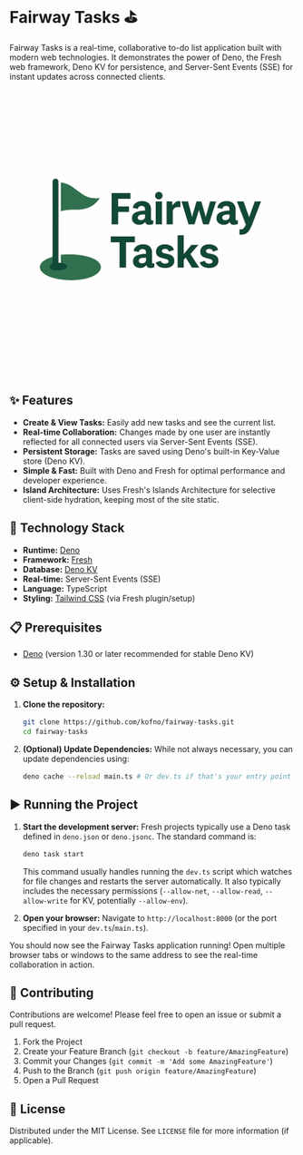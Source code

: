 # Fairway Tasks ⛳

Fairway Tasks is a real-time, collaborative to-do list application built with
modern web technologies. It demonstrates the power of Deno, the Fresh web
framework, Deno KV for persistence, and Server-Sent Events (SSE) for instant
updates across connected clients.

![Fairway Tasks Logo](static/fairway-tasks.png)

<!-- Assuming logo.svg is in the static folder -->

<!-- TODO: Add a screenshot or GIF of the application in action -->
<!-- [Insert Screenshot/GIF Here] -->

## ✨ Features

- **Create & View Tasks:** Easily add new tasks and see the current list.
- **Real-time Collaboration:** Changes made by one user are instantly reflected
  for all connected users via Server-Sent Events (SSE).
- **Persistent Storage:** Tasks are saved using Deno's built-in Key-Value store
  (Deno KV).
- **Simple & Fast:** Built with Deno and Fresh for optimal performance and
  developer experience.
- **Island Architecture:** Uses Fresh's Islands Architecture for selective
  client-side hydration, keeping most of the site static.

## 🚀 Technology Stack

- **Runtime:** [Deno](https://deno.land/)
- **Framework:** [Fresh](https://fresh.deno.dev/)
- **Database:** [Deno KV](https://deno.land/manual@v1.37.1/runtime/kv)
- **Real-time:** Server-Sent Events (SSE)
- **Language:** TypeScript
- **Styling:** [Tailwind CSS](https://tailwindcss.com/) (via Fresh plugin/setup)

## 📋 Prerequisites

- [Deno](https://deno.land/#installation) (version 1.30 or later recommended for
  stable Deno KV)

## ⚙️ Setup & Installation

1. **Clone the repository:**
   ```bash
   git clone https://github.com/kofno/fairway-tasks.git
   cd fairway-tasks
   ```

2. **(Optional) Update Dependencies:** While not always necessary, you can
   update dependencies using:
   ```bash
   deno cache --reload main.ts # Or dev.ts if that's your entry point
   ```

## ▶️ Running the Project

1. **Start the development server:** Fresh projects typically use a Deno task
   defined in `deno.json` or `deno.jsonc`. The standard command is:
   ```bash
   deno task start
   ```
   This command usually handles running the `dev.ts` script which watches for
   file changes and restarts the server automatically. It also typically
   includes the necessary permissions (`--allow-net`, `--allow-read`,
   `--allow-write` for KV, potentially `--allow-env`).

2. **Open your browser:** Navigate to `http://localhost:8000` (or the port
   specified in your `dev.ts`/`main.ts`).

You should now see the Fairway Tasks application running! Open multiple browser
tabs or windows to the same address to see the real-time collaboration in
action.

## 🤝 Contributing

Contributions are welcome! Please feel free to open an issue or submit a pull
request.

1. Fork the Project
2. Create your Feature Branch (`git checkout -b feature/AmazingFeature`)
3. Commit your Changes (`git commit -m 'Add some AmazingFeature'`)
4. Push to the Branch (`git push origin feature/AmazingFeature`)
5. Open a Pull Request

## 📄 License

Distributed under the MIT License. See `LICENSE` file for more information (if
applicable).
